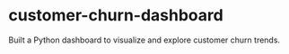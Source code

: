 # customer-churn-dashboard
Built a Python dashboard to visualize and explore customer churn trends.
